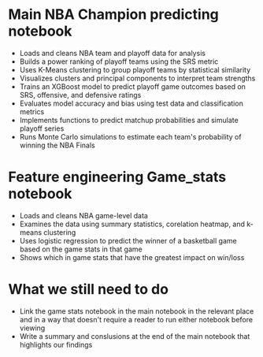 # Main NBA Champion predicting notebook

- Loads and cleans NBA team and playoff data for analysis
- Builds a power ranking of playoff teams using the SRS metric
- Uses K-Means clustering to group playoff teams by statistical similarity
- Visualizes clusters and principal components to interpret team strengths
- Trains an XGBoost model to predict playoff game outcomes based on SRS, offensive, and defensive ratings
- Evaluates model accuracy and bias using test data and classification metrics
- Implements functions to predict matchup probabilities and simulate playoff series
- Runs Monte Carlo simulations to estimate each team's probability of winning the NBA Finals

# Feature engineering Game_stats notebook

- Loads and cleans NBA game-level data
- Examines the data using summary statistics, corelation heatmap, and k-means clustering
- Uses logistic regression to predict the winner of a basketball game based on the game stats in that game
- Shows which in game stats that have the greatest impact on win/loss

# What we still need to do
- Link the game stats notebook in the main notebook in the relevant place and in a way that doesn't require a reader to run either notebook before viewing
- Write a summary and conslusions at the end of the main notebook that highlights our findings
